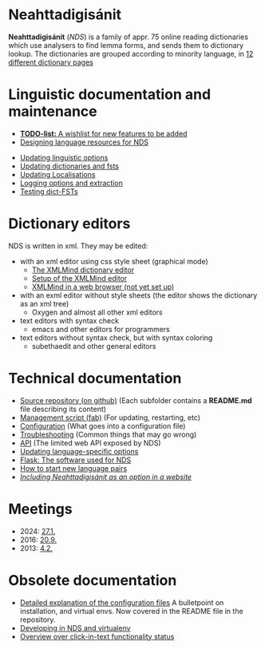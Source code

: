 # Neahttadigisánit

**Neahttadigisánit** (_NDS_) is a family of appr. 75 online reading dictionaries which use
analysers to find lemma forms, and sends them to dictionary lookup. The dictionaries are grouped
according to minority language, in [12 different dictionary pages](nds/NeahttadigisanitLanguagePairs.html)


# Linguistic documentation and maintenance

- [**TODO-list:** A wishlist for new features to be added](NewFeatures.html)
- [Designing language resources for NDS](nds/DesigningResources.html)
<!-- * [Moving language pairs](nds/NDSMovingLanguagePairs.html) -->
- [Updating linguistic options](nds/NDSLinguisticSettings.html)
- [Updating dictionaries and fsts](nds/NDSUpdatingDictionaries.html)
- [Updating Localisations](nds/NDSLocalisations.html)
- [Logging options and extraction](nds/LogExtraction.html)
- [Testing dict-FSTs ](TestingDictFST.html)

# Dictionary editors

NDS is written in xml. They may be edited:
- with an xml editor using css style sheet (graphical mode)
	- [The XMLMind dictionary editor](../infra/editing_dicts_w_XXE.md)
	- [Setup of the XMLMind editor](../tools/xmlmind-dictsetup.md)
	- [XMLMind in a web browser (not yet set up)](http://www.xmlmind.com/xmleditor/web_edition.shtml)
- with an exml editor without style sheets (the editor shows the dictionary as an xml tree)
	- Oxygen and almost all other xml editors
- text editors with syntax check
	- emacs and other editors for programmers 
- text editors without syntax check, but with syntax coloring
	- subethaedit and other general editors 

# Technical documentation

- [Source repository (on github)](https://github.com/giellatekno/neahttadigisanit) (Each subfolder contains a **README.md** file describing its content)
- [Management script (fab)](nds/fab.html) (For updating, restarting, etc)
- [Configuration](nds/NDSConfiguration.md) (What goes into a configuration file)
- [Troubleshooting](nds/NDSTroubleshooting.html) (Common things that may go wrong)
- [API](nds/API.html) (The limited web API exposed by NDS)
- [Updating language-specific options](nds/NDSLinguisticSettings.html)
- [Flask: The software used for NDS](nds/FlaskSoftware.html)
- [How to start new language pairs](nds/StartingNewLanguagePairs.html)
- [*Including Neahttadigisánit as an option in a website*](nds/AddingNDSPluginToOtherSites.html)






# Meetings

- 2024: [27.1.](nds/referat/240127.html)
- 2016: [20.9.](nds/referat/160920.html) 
- 2013: [4.2.](nds/referat/130204.html) 


# Obsolete documentation

- [Detailed explanation of the configuration files](nds/ConfigFiles.html) A bulletpoint on installation, and virtual envs. Now covered in the README file in the repository.
- [Developing in NDS and virtualenv](nds/NDSDeveloping.html)
- [Overview over click-in-text functionality status](nds/NDSProjectsInBrowsersStatistics.html)

